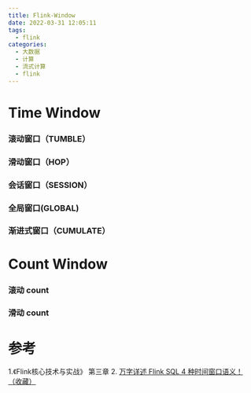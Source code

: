 ```yaml
---
title: Flink-Window
date: 2022-03-31 12:05:11
tags:
  - flink
categories: 
  - 大数据 
  - 计算  
  - 流式计算 
  - flink
---
```



<p></p>
<!-- more -->

# Time Window
### 滚动窗口（TUMBLE）

### 滑动窗口（HOP）

### 会话窗口（SESSION）

### 全局窗口(GLOBAL)

### 渐进式窗口（CUMULATE） 

# Count Window
### 滚动 count

### 滑动 count


# 参考

1.《Flink核心技术与实战》  第三章
2. [万字详述 Flink SQL 4 种时间窗口语义！（收藏）](https://blog.csdn.net/WindyQCF/article/details/125093370)